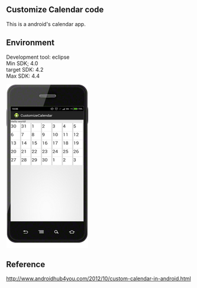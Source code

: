 Customize Calendar code
-----------------------------------
This is a android's calendar app.

Environment
-----------------------------------
Development tool: eclipse <br />
Min SDK; 4.0 <br />
target SDK: 4.2 <br />
Max SDK: 4.4 <br />


![github](https://github.com/DeanHuangTW/Android_customizeCalendar/blob/master/1.png "github")

Reference
---------------------------------
http://www.androidhub4you.com/2012/10/custom-calendar-in-android.html
